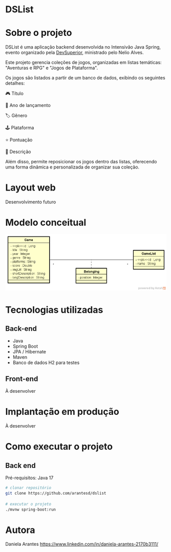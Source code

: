 # DSList 

# Sobre o projeto

DSList é uma aplicação backend desenvolvida no Intensivão Java Spring, evento organizado pela [DevSuperior](https://devsuperior.com "Site da DevSuperior"), ministrado pelo Nelio Alves.

Este projeto gerencia coleções de jogos, organizadas em listas temáticas: "Aventuras e RPG" e "Jogos de Plataforma".

Os jogos são listados a partir de um banco de dados, exibindo os seguintes detalhes:

🎮 Título

📅 Ano de lançamento

🏷️ Gênero

🕹️ Plataforma

⭐ Pontuação

📝 Descrição

Além disso, permite reposicionar os jogos dentro das listas, oferecendo uma forma dinâmica e personalizada de organizar sua coleção.


# Layout web
Desenvolvimento futuro


# Modelo conceitual
![Modelo Conceitual](https://raw.githubusercontent.com/devsuperior/java-spring-dslist/main/resources/dslist-model.png)


# Tecnologias utilizadas
## Back-end
- Java
- Spring Boot
- JPA / Hibernate
- Maven
- Banco de dados H2 para testes

## Front-end
À desenvolver

# Implantação em produção
À desenvolver

# Como executar o projeto

## Back end
Pré-requisitos: Java 17

```bash
# clonar repositório
git clone https://github.com/arantesd/dslist

# executar o projeto
./mvnw spring-boot:run
```


# Autora

Daniela Arantes
https://www.linkedin.com/in/daniela-arantes-2170b3111/
